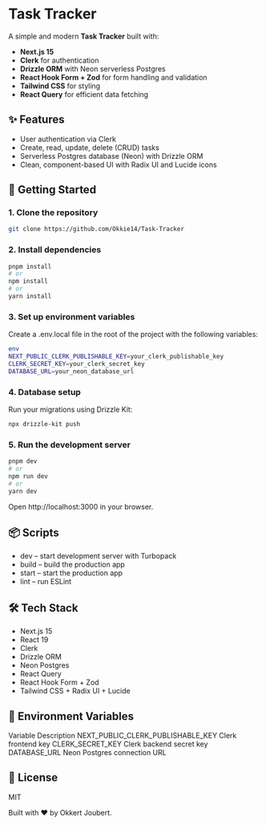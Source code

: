 # Task Tracker

A simple and modern **Task Tracker** built with:

-   **Next.js 15**
-   **Clerk** for authentication
-   **Drizzle ORM** with Neon serverless Postgres
-   **React Hook Form + Zod** for form handling and validation
-   **Tailwind CSS** for styling
-   **React Query** for efficient data fetching

## ✨ Features

-   User authentication via Clerk
-   Create, read, update, delete (CRUD) tasks
-   Serverless Postgres database (Neon) with Drizzle ORM
-   Clean, component-based UI with Radix UI and Lucide icons

## 🚀 Getting Started

### 1. Clone the repository

```bash
git clone https://github.com/Okkie14/Task-Tracker
```

### 2. Install dependencies

```bash
pnpm install
# or
npm install
# or
yarn install
```

### 3. Set up environment variables

Create a .env.local file in the root of the project with the following variables:

```bash
env
NEXT_PUBLIC_CLERK_PUBLISHABLE_KEY=your_clerk_publishable_key
CLERK_SECRET_KEY=your_clerk_secret_key
DATABASE_URL=your_neon_database_url
```

### 4. Database setup

Run your migrations using Drizzle Kit:

```bash
npx drizzle-kit push
```

### 5. Run the development server

```bash
pnpm dev
# or
npm run dev
# or
yarn dev
```

Open http://localhost:3000 in your browser.

## 📦 Scripts

-   dev – start development server with Turbopack
-   build – build the production app
-   start – start the production app
-   lint – run ESLint

## 🛠 Tech Stack

-   Next.js 15
-   React 19
-   Clerk
-   Drizzle ORM
-   Neon Postgres
-   React Query
-   React Hook Form + Zod
-   Tailwind CSS + Radix UI + Lucide

## 🔐 Environment Variables

Variable Description
NEXT_PUBLIC_CLERK_PUBLISHABLE_KEY Clerk frontend key
CLERK_SECRET_KEY Clerk backend secret key
DATABASE_URL Neon Postgres connection URL

## 📄 License

MIT

Built with ❤️ by Okkert Joubert.
